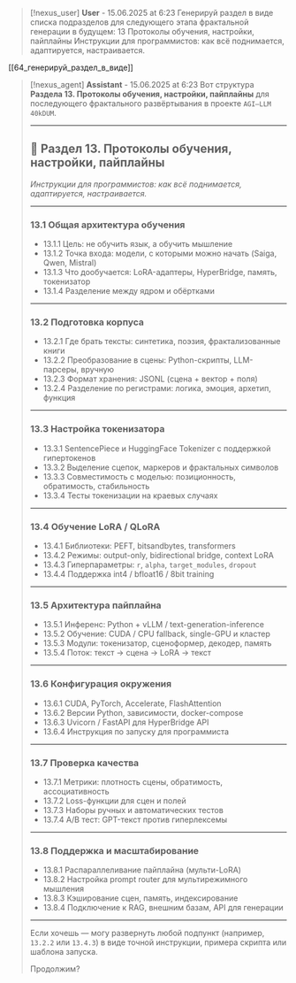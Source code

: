 >[!nexus_user] **User** - 15.06.2025 at 6:23
> Генерируй раздел в виде списка подразделов для следующего этапа фрактальной генерации в будущем: 13
> Протоколы обучения, настройки, пайплайны
> Инструкции для программистов: как всё поднимается, адаптируется, настраивается.
<!-- UID: 5bcaa7c2-4de7-46da-a50c-495353ac71b6 -->

[[64_генерируй_раздел_в_виде]]


>[!nexus_agent] **Assistant** - 15.06.2025 at 6:23
> Вот структура **Раздела 13. Протоколы обучения, настройки, пайплайны** 
> для последующего фрактального развёртывания в проекте `AGI–LLM 40kDUM`.
> 
> ---
> 
> ## 📘 Раздел 13. **Протоколы обучения, настройки, пайплайны** 
> *Инструкции для программистов: как всё поднимается, адаптируется, настраивается.*
> 
> ---
> 
> ### **13.1 Общая архитектура обучения**
> - 13.1.1 Цель: не обучить язык, а обучить мышление 
> - 13.1.2 Точка входа: модели, с которыми можно начать (Saiga, Qwen, Mistral) 
> - 13.1.3 Что дообучается: LoRA-адаптеры, HyperBridge, память, токенизатор 
> - 13.1.4 Разделение между ядром и обёртками
> 
> ---
> 
> ### **13.2 Подготовка корпуса**
> - 13.2.1 Где брать тексты: синтетика, поэзия, фрактализованные книги 
> - 13.2.2 Преобразование в сцены: Python-скрипты, LLM-парсеры, вручную 
> - 13.2.3 Формат хранения: JSONL (сцена + вектор + поля) 
> - 13.2.4 Разделение по регистрами: логика, эмоция, архетип, функция
> 
> ---
> 
> ### **13.3 Настройка токенизатора**
> - 13.3.1 SentencePiece и HuggingFace Tokenizer с поддержкой гипертокенов 
> - 13.3.2 Выделение сцепок, маркеров и фрактальных символов 
> - 13.3.3 Совместимость с моделью: позиционность, обратимость, стабильность 
> - 13.3.4 Тесты токенизации на краевых случаях
> 
> ---
> 
> ### **13.4 Обучение LoRA / QLoRA**
> - 13.4.1 Библиотеки: PEFT, bitsandbytes, transformers 
> - 13.4.2 Режимы: output-only, bidirectional bridge, context LoRA 
> - 13.4.3 Гиперпараметры: `r`, `alpha`, `target_modules`, `dropout` 
> - 13.4.4 Поддержка int4 / bfloat16 / 8bit training
> 
> ---
> 
> ### **13.5 Архитектура пайплайна**
> - 13.5.1 Инференс: Python + vLLM / text-generation-inference 
> - 13.5.2 Обучение: CUDA / CPU fallback, single-GPU и кластер 
> - 13.5.3 Модули: токенизатор, сценоформер, декодер, память 
> - 13.5.4 Поток: текст → сцена → LoRA → текст
> 
> ---
> 
> ### **13.6 Конфигурация окружения**
> - 13.6.1 CUDA, PyTorch, Accelerate, FlashAttention 
> - 13.6.2 Версии Python, зависимости, docker-compose 
> - 13.6.3 Uvicorn / FastAPI для HyperBridge API 
> - 13.6.4 Инструкция по запуску для программиста
> 
> ---
> 
> ### **13.7 Проверка качества**
> - 13.7.1 Метрики: плотность сцены, обратимость, ассоциативность 
> - 13.7.2 Loss-функции для сцен и полей 
> - 13.7.3 Наборы ручных и автоматических тестов 
> - 13.7.4 A/B тест: GPT-текст против гиперлексемы
> 
> ---
> 
> ### **13.8 Поддержка и масштабирование**
> - 13.8.1 Распараллеливание пайплайна (мульти-LoRA) 
> - 13.8.2 Настройка prompt router для мультирежимного мышления 
> - 13.8.3 Кэширование сцен, память, индексирование 
> - 13.8.4 Подключение к RAG, внешним базам, API для генерации
> 
> ---
> 
> Если хочешь — могу развернуть любой подпункт (например, `13.2.2` или `13.4.3`) в виде точной инструкции, примера скрипта или шаблона запуска.
> 
> Продолжим?
<!-- UID: 645d2215-7c02-42ef-9cb6-21800e525211 -->